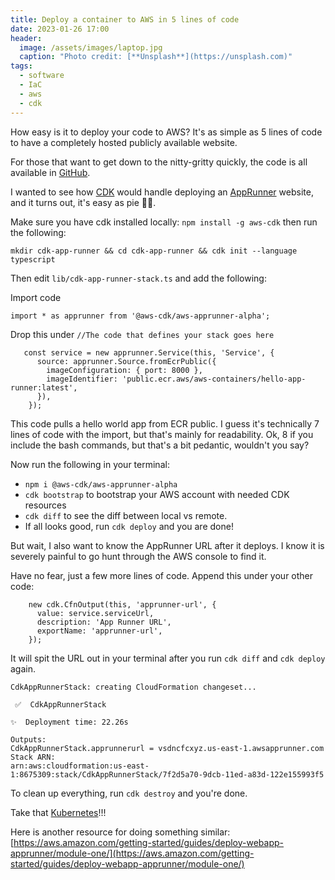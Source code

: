 ```yaml
---
title: Deploy a container to AWS in 5 lines of code
date: 2023-01-26 17:00
header:
  image: /assets/images/laptop.jpg
  caption: "Photo credit: [**Unsplash**](https://unsplash.com)"
tags:
  - software
  - IaC
  - aws
  - cdk
---
```


How easy is it to deploy your code to AWS? It's as simple as 5 lines of code to have a completely hosted publicly available website. 

For those that want to get down to the nitty-gritty quickly, the code is all available in [GitHub](https://github.com/bfrancom/cdk-app-runner).

I wanted to see how [CDK](https://aws.amazon.com/cdk/) would handle deploying an [AppRunner](https://aws.amazon.com/apprunner/) website, and it turns out, it's easy as pie 🥧🍕.

Make sure you have cdk installed locally: `npm install -g aws-cdk` then run the following:

`mkdir cdk-app-runner && cd cdk-app-runner && cdk init --language typescript`

Then edit `lib/cdk-app-runner-stack.ts` and add the following:

Import code
```
import * as apprunner from '@aws-cdk/aws-apprunner-alpha';
```

Drop this under `//The code that defines your stack goes here`
```
   const service = new apprunner.Service(this, 'Service', {
      source: apprunner.Source.fromEcrPublic({
        imageConfiguration: { port: 8000 },
        imageIdentifier: 'public.ecr.aws/aws-containers/hello-app-runner:latest',
      }),
    });
```

This code pulls a hello world app from ECR public. I guess it's technically 7 lines of code with the import, but that's mainly for readability. Ok, 8 if you include the bash commands, but that's a bit pedantic, wouldn't you say?

Now run the following in your terminal:
* `npm i @aws-cdk/aws-apprunner-alpha` 
* `cdk bootstrap` to bootstrap your AWS account with needed CDK resources
* `cdk diff` to see the diff between local vs remote.
* If all looks good, run `cdk deploy` and you are done!

But wait, I also want to know the AppRunner URL after it deploys. I know it is severely painful to go hunt through the AWS console to find it.

Have no fear, just a few more lines of code. Append this under your other code:

```
    new cdk.CfnOutput(this, 'apprunner-url', {
      value: service.serviceUrl,
      description: 'App Runner URL',
      exportName: 'apprunner-url',
    });
```
It will spit the URL out in your terminal after you run `cdk diff` and `cdk deploy` again.

```
CdkAppRunnerStack: creating CloudFormation changeset...

 ✅  CdkAppRunnerStack

✨  Deployment time: 22.26s

Outputs:
CdkAppRunnerStack.apprunnerurl = vsdncfcxyz.us-east-1.awsapprunner.com
Stack ARN:
arn:aws:cloudformation:us-east-1:8675309:stack/CdkAppRunnerStack/7f2d5a70-9dcb-11ed-a83d-122e155993f5
```
To clean up everything, run `cdk destroy` and you're done.

Take that [Kubernetes](https://world.hey.com/dhh/they-re-rebuilding-the-death-star-of-complexity-4fb5d08d)!!!


Here is another resource for doing something similar:
[https://aws.amazon.com/getting-started/guides/deploy-webapp-apprunner/module-one/](https://aws.amazon.com/getting-started/guides/deploy-webapp-apprunner/module-one/)

